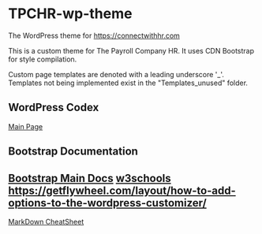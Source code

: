 # TPCHR-wp-theme
The WordPress theme for https://connectwithhr.com

This is a custom theme for The Payroll Company HR. It uses CDN Bootstrap for
style compilation.

Custom page templates are denoted with a leading underscore '\_'. Templates not
being implemented exist in the "Templates_unused" folder.

## WordPress Codex
[Main Page](https://codex.wordpress.org/)

## Bootstrap Documentation
[Bootstrap Main Docs](https://getbootstrap.com/docs/4.3/getting-started/introduction/)
[w3schools](https://www.w3schools.com/bootstrap/bootstrap_get_started.asp)
https://getflywheel.com/layout/how-to-add-options-to-the-wordpress-customizer/
---
[MarkDown CheatSheet][1]

[1]:https://github.com/adam-p/markdown-here/wiki/Markdown-Cheatsheet
